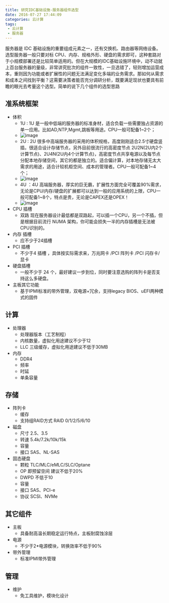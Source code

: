 ```yaml
---
title: 研究IDC基础设施-服务器组件选型
date: 2016-07-27 17:44:09
categories: 云计算
tags:
 - 云计算
 - 服务器
---
```


服务器是 IDC 基础设施的重要组成元素之一，还有交换机、路由器等网络设备。选型服务器一般只要对标 CPU、内存、规格外形、硬盘的需求即可，这种套路对于小规模部署还是比较简单适用的。但在大规模的IDC基础设施环境中，动不动就上百台服务器的量级，非常讲究批次的组件一致性，一旦选错了，轻则增加运营成本，重则因为功能或者扩展性的问题无法满足变化多端的业务需求。那如何从需求和成本之间找到平衡？这需要决策者能否充分调研分析，既要满足现状也要具有前瞻的眼光去考量这个选型。简单的说下几个组件的选型思路

## 准系统框架
- 体积
    - 1U : 1U 是一般中低端的服务器的标准身材，适合负载一些需要独占资源的单一应用。比如AD,NTP,Mgmt,跳板等用途。CPU一般可配备1~2个；
    - ![image](https://pek3a.qingstor.com/mynotes/R630.png)
    - 2U : 2U 很多中高端服务器的采用的体积规格，高度刚刚适合2.5寸硬盘竖插，很适合设计存储节点，另外目前很流行的高密度节点 2U2N(2U内2个计算节点)、2U4N(2U内4个计算节点)，高密度节点共享电源以及每节点分配本地存储空间，其它的都是独立的。适合偏计算，对本地存储无太大需求的用途，适合计较机柜空间、成本的管理者。CPU一般可配备1~4个；
    - ![image](https://pek3a.qingstor.com/mynotes/C6100.png)
    - 4U ：4U 高端服务器，厚实的巨无霸，扩展性方面完全可覆盖90%需求，无论是CPU/内存/硬盘的扩展都可以达到一般的应用系统的上限，CPU一般可配备1~8个，特点是贵，无论是CAPEX还是OPEX！
    - ![image](https://pek3a.qingstor.com/mynotes/X3850X6.png)
- CPU 插槽
    - 双路 现在服务器设计最低都是双路起，可以插一个CPU，另一个不插，但是根据目前流行 NUMA 架构，你可能会损失一半的内存插槽是无法被CPU识别的。
- 内存 插槽
    - 应不少于24插槽
- PCI 插槽
    - 不少于4 插槽 ，具体按实际需求来，万兆网卡 /PCI 阵列卡 /PCI 闪存卡/ 显卡
- 硬盘插槽
    - 一般不少于 24 个，最好建议一步到位，同时要注意选购的阵列卡是否支持这么多硬盘。
- 主板其它功能
    - 基于IPMI标准的带外管理，双电源+冗余，支持legacy BIOS、uEFI两种模式的固件

## 计算
- 处理器
    - 处理器版本（工艺制程）
    - 内核数量，虚拟化用途建议不少于12
    - LLC 三级缓存，虚拟化用途建议不低于30MB
- 内存
    - DDR4 
    - 频率
    - 时延
    - 单条容量

## 存储
- 阵列卡
    - 缓存
    - 支持组RAID方式 RAID 0/1/2/5/6/10
- 磁盘
    - 尺寸 2.5、3.5
    - 转速 5.4k/7.2k/10k/15k
    - 容量 
    - 接口 SAS、NL-SAS
- 固态硬盘
    - 颗粒 TLC/MLC/eMLC/SLC/Optane
    - OP 即预留空间 建议不低于20%
    - DWPD 不低于10
    - 容量
    - 接口 SAS、PCI-e
    - 协议 SCSI、NVMe

## 其它组件
- 主板
    - 具备耐高温长期稳定运行特点，主板耐腐蚀涂层
- 电源
    - 不少于2*电源模块，转换效率不低于90%
- 带外管理
    - 标准IPMI带外管理

## 管理
- 维护
    - 免工具维护，模块化设计